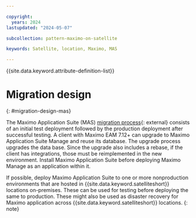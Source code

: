 ```yaml
---

copyright:
  years: 2024
lastupdated: "2024-05-07"

subcollection: pattern-maximo-on-satellite

keywords: Satellite, location, Maximo, MAS

---
```


{{site.data.keyword.attribute-definition-list}}

# Migration design
{: #migration-design-mas}

The Maximo Application Suite (MAS) [migration process](https://www.ibm.com/docs/en/mas-cd/continuous-delivery?topic=overview-process){: external} consists of an initial test deployment followed by the production deployment after successful testing. A client with Maximo EAM 7.12+ can upgrade to Maximo Application Suite Manage and reuse its database. The upgrade process upgrades the data base. Since the upgrade also includes a rebase, if the client has integrations, those must be reimplemented in the new environment. Install Maximo Application Suite before deploying Maximo Manage as an application within it.

If possible, deploy Maximo Application Suite to one or more nonproduction environments that are hosted in {{site.data.keyword.satelliteshort}} locations on-premises. These can be used for testing before deploying the same to production. These might also be used as disaster recovery for Maximo application across {{site.data.keyword.satelliteshort}} locations.
{: note}

